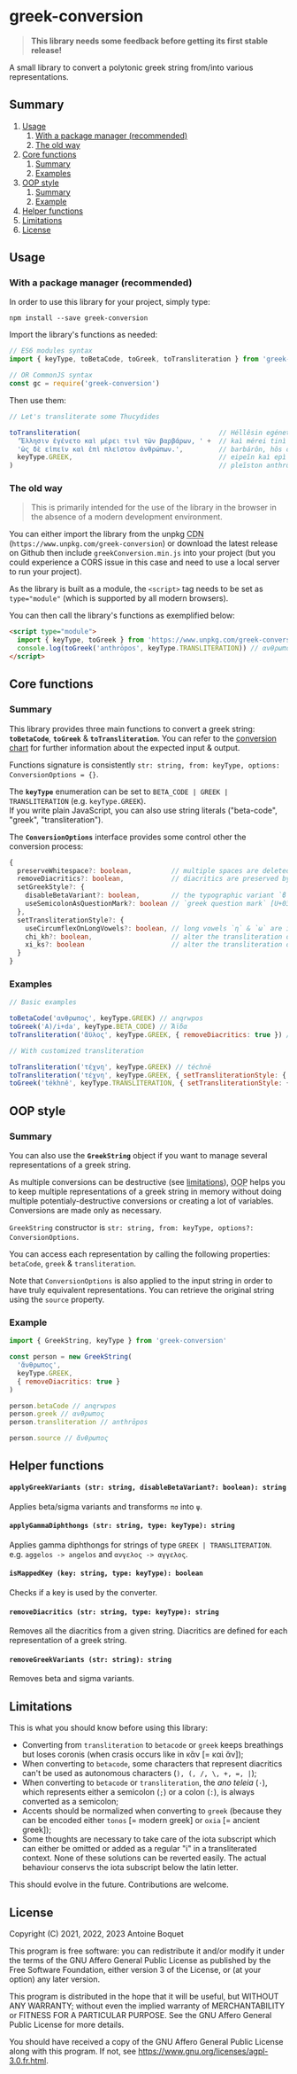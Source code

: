 # greek-conversion

> **This library needs some feedback before getting its first stable release!**

A small library to convert a polytonic greek string from/into various representations.

## Summary

1. [Usage](#usage)
    1. [With a package manager (recommended)](#with-a-package-manager-recommended)
    2. [The old way](#the-old-way)
2. [Core functions](#core-functions)
    1. [Summary](#summary-1)
    2. [Examples](#examples)
3. [OOP style](#oop-style)
    1. [Summary](#summary-2)
    2. [Example](#example)
4. [Helper functions](#helper-functions)
5. [Limitations](#limitations)
6. [License](#license)

## Usage

### With a package manager (recommended)
In order to use this library for your project, simply type:
```
npm install --save greek-conversion
```

Import the library's functions as needed:

```js
// ES6 modules syntax
import { keyType, toBetaCode, toGreek, toTransliteration } from 'greek-conversion'

// OR CommonJS syntax
const gc = require('greek-conversion')
```

Then use them:

```js
// Let's transliterate some Thucydides

toTransliteration(                                   // Héllêsin egéneto
  'Ἕλλησιν ἐγένετο καὶ μέρει τινὶ τῶν βαρβάρων, ' +  // kaì mérei tinì tỗn
  'ὡς δὲ εἰπεῖν καὶ ἐπὶ πλεῖστον ἀνθρώπων.',         // barbárôn, hôs dè
  keyType.GREEK,                                     // eipeĩn kaì epì
)                                                    // pleĩston anthrốpôn.
```

### The old way

> This is primarily intended for the use of the library in the browser in the absence of a modern development environment.

You can either import the library from the unpkg <abbr title="Content Delivery Network">CDN</abbr> (`https://www.unpkg.com/greek-conversion`) or download the latest release on Github then include `greekConversion.min.js` into your project (but you could experience a CORS issue in this case and need to use a local server to run your project).

As the library is built as a module, the `<script>` tag needs to be set as `type="module"` (which is supported by all modern browsers).

You can then call the library's functions as exemplified below:

```html
<script type="module">
  import { keyType, toGreek } from 'https://www.unpkg.com/greek-conversion' // or './greekConversion.min.js'
  console.log(toGreek('anthrōpos', keyType.TRANSLITERATION)) // ανθρωπος
</script>
```

## Core functions

### Summary

This library provides three main functions to convert a greek string: **`toBetaCode`**, **`toGreek`** & **`toTransliteration`**. You can refer to the [conversion chart](https://github.com/antoineboquet/greek-conversion/wiki#conversion-chart) for further information about the expected input & output.

Functions signature is consistently `str: string, from: keyType, options: ConversionOptions = {}`.

The **`keyType`** enumeration can be set to `BETA_CODE | GREEK | TRANSLITERATION` (e.g. `keyType.GREEK`).\
If you write plain JavaScript, you can also use string literals ("beta-code", "greek", "transliteration").

The **`ConversionOptions`** interface provides some control other the conversion process:

```ts
{
  preserveWhitespace?: boolean,          // multiple spaces are deleted by default
  removeDiacritics?: boolean,            // diacritics are preserved by default
  setGreekStyle?: {
    disableBetaVariant?: boolean,        // the typographic variant `ϐ` [U+03D0] is enabled by default
    useSemicolonAsQuestionMark?: boolean // `greek question mark` [U+037E] is employed by default
  },
  setTransliterationStyle?: {
    useCircumflexOnLongVowels?: boolean, // long vowels `η` & `ω` are indicated with a macron by default
    chi_kh?: boolean,                    // alter the transliteration of `χ` which is `ch` by default
    xi_ks?: boolean                      // alter the transliteration of `ξ` which is `x` by default
  }
}
```

### Examples

```js
// Basic examples

toBetaCode('ανθρωπος', keyType.GREEK) // anqrwpos
toGreek('A)/i+da', keyType.BETA_CODE) // Ἄϊδα
toTransliteration('ἄϋλος', keyType.GREEK, { removeDiacritics: true }) // aulos

// With customized transliteration

toTransliteration('τέχνη', keyType.GREEK) // téchnē
toTransliteration('τέχνη', keyType.GREEK, { setTransliterationStyle: { chi_kh: true } }) // tékhnē
toGreek('tékhnê', keyType.TRANSLITERATION, { setTransliterationStyle: { useCircumflexOnLongVowels: true, chi_kh: true } }) // τέχνη


```

## OOP style

### Summary

You can also use the **`GreekString`** object if you want to manage several representations of a greek string.

As multiple conversions can be destructive (see [limitations](#limitations)), <abbr title="Object-Oriented Programming">OOP</abbr> helps you to keep multiple representations of a greek string in memory without doing multiple potentialy-destructive conversions or creating a lot of variables. Conversions are made only as necessary.

`GreekString` constructor is `str: string, from: keyType, options?: ConversionOptions`.

You can access each representation by calling the following properties: `betaCode`, `greek` & `transliteration`.

Note that `ConversionOptions` is also applied to the input string in order to have truly equivalent representations. You can retrieve the original string using the `source` property.


### Example

```js
import { GreekString, keyType } from 'greek-conversion'

const person = new GreekString(
  'ἄνθρωπος',
  keyType.GREEK,
  { removeDiacritics: true }
)

person.betaCode // anqrwpos
person.greek // ανθρωπος
person.transliteration // anthrōpos

person.source // ἄνθρωπος
```

## Helper functions

#### `applyGreekVariants (str: string, disableBetaVariant?: boolean): string`

Applies beta/sigma variants and transforms `πσ` into `ψ`.

#### `applyGammaDiphthongs (str: string, type: keyType): string`

Applies gamma diphthongs for strings of type `GREEK | TRANSLITERATION`.\
e.g. `aggelos -> angelos` and `ανγελος -> αγγελος`.

#### `isMappedKey (key: string, type: keyType): boolean`

Checks if a key is used by the converter.

#### `removeDiacritics (str: string, type: keyType): string`

Removes all the diacritics from a given string. Diacritics are defined for each representation of a greek string.

#### `removeGreekVariants (str: string): string`

Removes beta and sigma variants.

## Limitations

This is what you should know before using this library:

- Converting from `transliteration` to `betacode` or `greek` keeps breathings but loses coronis (when crasis occurs like in κἂν [= καὶ ἄν]);
- When converting to `betacode`, some characters that represent diacritics can't be used as autonomous characters (`), (, /, \, +, =, |`);
- When converting to `betacode` or `transliteration`, the *ano teleia* (`·`), which represents either a semicolon (`;`) or a colon (`:`), is always converted as a semicolon;
- Accents should be normalized when converting to `greek` (because they can be encoded either `tonos` [= modern greek] or `oxia` [= ancient greek]);
- Some thoughts are necessary to take care of the iota subscript which can either be omitted or added as a regular "i" in a transliterated context. None of these solutions can be reverted easily. The actual behaviour conservs the iota subscript below the latin letter.

This should evolve in the future. Contributions are welcome.

## License

Copyright (C) 2021, 2022, 2023  Antoine Boquet

This program is free software: you can redistribute it and/or modify
it under the terms of the GNU Affero General Public License as published by
the Free Software Foundation, either version 3 of the License, or
(at your option) any later version.

This program is distributed in the hope that it will be useful,
but WITHOUT ANY WARRANTY; without even the implied warranty of
MERCHANTABILITY or FITNESS FOR A PARTICULAR PURPOSE.  See the
GNU Affero General Public License for more details.

You should have received a copy of the GNU Affero General Public License
along with this program.  If not, see https://www.gnu.org/licenses/agpl-3.0.fr.html.
